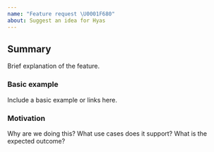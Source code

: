 ```yaml
---
name: "Feature request \U0001F680"
about: Suggest an idea for Hyas
---
```


## Summary

Brief explanation of the feature.

### Basic example

Include a basic example or links here.

### Motivation

Why are we doing this? What use cases does it support? What is the expected
outcome?
